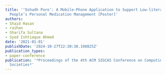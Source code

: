 ```yaml
---
title: '‘Oshudh Poro’: A Mobile-Phone Application to Support Low-literate Rural Bangladeshi
  People’s Personal Medication Management [Poster]'
authors:
- Shaid Hasan
- raihan
- Sharifa Sultana
- Syed Ishtiaque Ahmed
date: '2021-01-01'
publishDate: '2024-10-27T22:30:38.198825Z'
publication_types:
- paper-conference
publication: '*Proceedings of the 4th ACM SIGCAS Conference on Computing and Sustainable
  Societies*'
---
```

